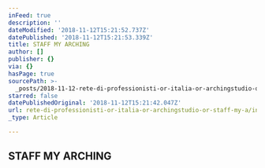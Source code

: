 ```yaml
---
inFeed: true
description: ''
dateModified: '2018-11-12T15:21:52.737Z'
datePublished: '2018-11-12T15:21:53.339Z'
title: STAFF MY ARCHING
author: []
publisher: {}
via: {}
hasPage: true
sourcePath: >-
  _posts/2018-11-12-rete-di-professionisti-or-italia-or-archingstudio-or-staff-my-a.md
starred: false
datePublishedOriginal: '2018-11-12T15:21:42.047Z'
url: rete-di-professionisti-or-italia-or-archingstudio-or-staff-my-a/index.html
_type: Article

---
```

<article style=""><h1>STAFF MY ARCHING</h1></article>